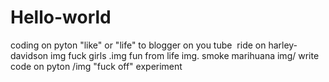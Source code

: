 # Hello-world
coding on pyton 
"like" or "life"
<live> to <ride>
<biker boys>
blogger on you tube <img>
ride on harley-davidson img
fuck girls .img
fun from life img.
smoke marihuana img/
write code on pyton /img
"fuck off"
  experiment
  
